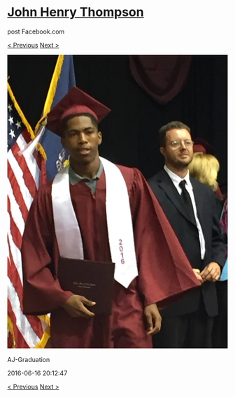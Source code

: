 # [John Henry Thompson](../README.md)
post Facebook.com

[< Previous](2016-06-16-6.md) [Next >](2016-06-16-8.md)

[![](../media/2016-06-16/AJ-Graduation-1.jpg)](../README.md)

AJ-Graduation

2016-06-16 20:12:47

[< Previous](2016-06-16-6.md) [Next >](2016-06-16-8.md)